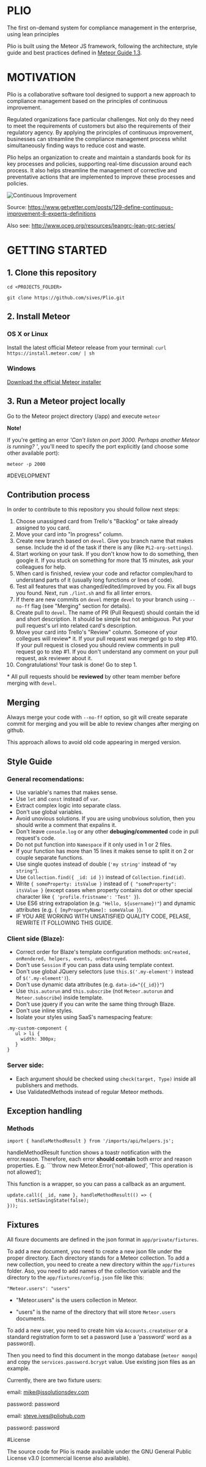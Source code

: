 # PLIO

The first on-demand system for compliance management in the enterprise, using lean principles

Plio is built using the Meteor JS framework, following the architecture, style guide and best practices defined in [Meteor Guide 1.3](guide.meteor.com).

# MOTIVATION

Plio is a collaborative software tool designed to support a new approach to compliance management based on the principles of continuous improvement.

Regulated organizations face particular challenges. Not only do they need to meet the requirements of customers but also the requirements of their regulatory agency. By applying the principles of continuous improvement, businesses can streamline the compliance management process whilst simultaneously finding ways to reduce cost and waste.

Plio helps an organization to create and maintain a standards book for its key processes and policies, supporting real-time discussion around each process.  It also helps streamline the management of corrective and preventative actions that are implemented to improve these processes and policies.

![Continuous Improvement](https://cloud.githubusercontent.com/assets/2095940/14455609/0322fe72-00a9-11e6-8efb-f781c30e0a7b.png)

Source: https://www.getvetter.com/posts/129-define-continuous-improvement-8-experts-definitions

Also see: http://www.oceg.org/resources/leangrc-lean-grc-series/

# GETTING STARTED

## 1. Clone this repository ##

`cd <PROJECTS_FOLDER>`

`git clone https://github.com/sives/Plio.git`

## 2. Install Meteor ##

### OS X or Linux ###
Install the latest official Meteor release from your terminal:
`curl https://install.meteor.com/ | sh`
### Windows ###
[Download the official Meteor installer](https://install.meteor.com/windows)

## 3. Run a Meteor project locally ##

Go to the Meteor project directory (/app) and execute
`meteor`

**Note!**

If you're getting an error *'Can't listen on port 3000. Perhaps another Meteor is running?
'*, you'll need to specify the port explicitly (and choose some other available port):

`meteor -p 2000`

#DEVELOPMENT

## Contribution process

In order to contribute to this repository you should follow next steps:

1. Choose unassigned card from Trello's "Backlog" or take already assigned to you card.
2. Move your card into "In progress" column.
3. Create new branch based on `devel`. Give you branch name that makes sense. Include the id of the task if there is any (like `PL2-org-settings`).
4. Start working on your task. If you don't know how to do something, then google it. If you stuck on something for more that 15 minutes, ask your colleagues for help.
5. When card is finished, review your code and refactor complex/hard to understand parts of it (usually long functions or lines of code).
6. Test all features that was changed/edited/improved by you. Fix all bugs you found. Next, run `./lint.sh` and fix all linter errors.
7. If there are new commits on `devel` merge `devel` to your branch using `--no-ff` flag (see "Merging" section for details).
8. Create pull to `devel`. The name of PR (Pull Request) should contain the id and short description. It should be simple but not ambiguous. Put your pull request's url into related card's description.
9. Move your card into Trello's "Review" column. Someone of your collegues will review\* it. If your pull request was merged go to step #10. If your pull request is closed you should review comments in pull request go to step #1. If you don't understand any comment on your pull request, ask reviewer about it.
10. Congratulations! Your task is done! Go to step 1.

\* All pull requests should be __reviewed__ by other team member before merging with `devel`.


## Merging

Always merge your code with `--no-ff` option, so git will create separate commit for merging and you will be able to review changes after merging on github.

This approach allows to avoid old code appearing in merged version.

## Style Guide

### General recomendations:
* Use variable's names that makes sense.
* Use `let` and `const` instead of `var`.
* Extract complex logic into separate class.
* Don't use global variables.
* Avoid unovious solutions. If you are using unobvious solution, then you should write a comment that expalins it.
* Don't leave `console.log` or any other __debuging/commented__ code in pull request's code.
* Do not put function into `Namespace` if it only used in 1 or 2 files.
* If your function has more than 15 lines it makes sense to split it on 2 or couple separate functions.
* Use single quotes instead of double (`'my string'` instead of `"my string"`).
* Use `Collection.find({ _id: id })` instead of `Collection.find(id)`.
* Write `{ someProperty: itsValue }` instead of `{ "someProperty": itsValue }` (except cases when property contains dot or other special character like `{ 'profile.fristname': 'Test' }`).
* Use ES6 string extrapolation (e.g. `"Hello, ${username}!"`) and dynamic attributes (e.g. `{ [myPropertyName]: someValue }`).
* IF YOU ARE WORKING WITH UNSATISFIED QUALITY CODE, PELASE, REWRITE IT FOLLOWING THIS GUIDE.

### Client side (Blaze):
* Correct order for Blaze's template configuration methods: `onCreated, onRendered, helpers, events, onDestroyed`.
* Don't use `Session` if you can pass data using template context.
* Don't use global JQuery selectors (use `this.$('.my-element')` instead of `$('.my-element')`).
* Don't use dynamic data attributes (e.g. `data-id="{{_id}}"`)
* Use `this.autorun` and `this.subscribe` (not `Meteor.autorun` and `Meteor.subscribe`) inside template.
* Don't use jquery if you can write the same thing through Blaze.
* Don't use inline styles.
* Isolate your styles using SaaS's namespacing feature:

```
.my-custom-component {
   ul > li {
     width: 300px;
   }
}
```

### Server side:
* Each argument should be checked using `check(target, Type)` inside all publishers and methods.
* Use ValidatedMethods instead of regular Meteor methods.

## Exception handling

### Methods
```import { handleMethodResult } from '/imports/api/helpers.js';```

handleMethodResult function shows a toastr notification with the error.reason.
Therefore, each error **should contain** both error and reason properties.
E.g. ```throw new Meteor.Error('not-allowed', 'This operation is not allowed');

This function is a wrapper, so you can pass a callback as an argument.
``` 
update.call({ _id, name }, handleMethodResult(() => { 
   this.setSavingState(false); 
}));
```

## Fixtures

All fixure documents are defined in the json format in `app/private/fixtures`.

To add a new document, you need to create a new json file under the proper directory.
Each directory stands for a Meteor collection.
To add a new collection, you need to create a new directory within the `app/fixtures` folder. Aso, you need to add names of the collection variable and the directory to the `app/fixtures/config.json` file like this:

```
"Meteor.users": "users"
```

+ "Meteor.users" is the users collection in Meteor.

+ "users" is the name of the directory that will store `Meteor.users` documents.

To add a new user, you need to create him via `Accounts.createUser` or a standard registration form to set a password (use a 'password' word as a password).

Then you need to find this document in the mongo database (`meteor mongo`) and copy the `services.password.bcrypt` value.
Use existing json files as an example.

Currently, there are two fixture users: 

email: mike@jssolutionsdev.com

password: password

email: steve.ives@pliohub.com

password: password

#License

The source code for Plio is made available under the GNU General Public License v3.0 (commercial license also available).
